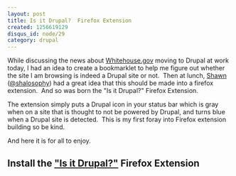 ```yaml
--- 
layout: post
title: Is it Drupal?  Firefox Extension
created: 1256619129
disqus_id: node/29
category: drupal
---
```

While discussing the news about <a href="http://whitehouse.gov">Whitehouse.gov</a> moving to Drupal at work today, I had an idea to create a bookmarklet to help me figure out whether the site I am browsing is indeed a Drupal site or not.  Then at lunch, <a href="http://shalosophy.com/">Shawn </a>(<a href="http://twitter.com/shalosophy">@shalosophy</a>) had a great idea that this should be made into a firefox extension.  And so was born the "Is it Drupal?" Firefox Extension.

The extension simply puts a Drupal icon in your status bar which is gray when on a site that is thought to not be powered by Drupal, and turns blue when a Drupal site is detected.  This is my first foray into Firefox extension building so be kind.

And here it is for all to enjoy.

## Install the <a title="Install the &quot;Is it Drupal?&quot; Firefox extension" href="/files/isitdrupal.xpi">"Is it Drupal?"</a> Firefox Extension
